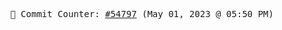 <p align="center">
    <samp>
        📮 Commit Counter: <a href="https://github.com/Javascript-void0/Javascript-void0/commits/main">#54797</a> (May 01, 2023 @ 05:50 PM)
    </samp>
</p>